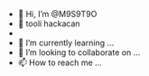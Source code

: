 - 👋 Hi, I’m @M9S9T9O
- 👀 tooli hackacan
- 
- 🌱 I’m currently learning ...
- 💞️ I’m looking to collaborate on ...
- 📫 How to reach me ...

<!---
M9S9T9O/M9S9T9O is a ✨ special ✨ repository because its `README.md` (this file) appears on your GitHub profile.
You can click the Preview link to take a look at your changes.
--->
